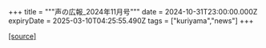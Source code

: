 +++
title = """声の広報_2024年11月号"""
date = 2024-10-31T23:00:00.000Z
expiryDate = 2025-03-10T04:25:55.490Z
tags = ["kuriyama","news"]
+++


[[source]](https://www.town.kuriyama.hokkaido.jp/site/koho/29277.html)
